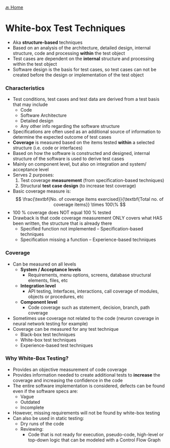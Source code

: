 [🔙 Home](../home.md)



# White-box Test Techniques

* Aka **structure-based** techniques 
* Based on an analysis of the architecture, detailed design, internal structure, code and processing **within** the test object 
* Test cases are dependent on the **internal** structure and processing within the test object 
* Software design is the basis for test cases, so test cases can not be created before the design or implementation of the test object

### Characteristics
* Test conditions, test cases and test data are derived from a test basis that may include 
  * Code
  * Software Architecture
  * Detailed design
  * Any other info regarding the software structure
* Specifications are often used as an additional source of information to determine the expected outcome of test cases
* **Coverage** is measured based on the items tested **within** a selected structure (i.e. code or interfaces)
* Based on how the software is constructed and designed, internal structure of the software is used to derive test cases
* Mainly on component level, but also on integration and system/ acceptance level
* Serves 2 purposes:
    1. Test coverage **measurement** (from specification-based techniques)
    2. Structural **test case design** (to increase test coverage)
* Basic coverage measure is:
  $$
  \frac{\textbf{No. of coverage items exercised}}{\textbf{Total no. of coverage items}} \times 100\%
  $$
* 100 % coverage does NOT equal 100 % tested
* Drawback is that code coverage measurement ONLY covers what HAS been written, the structure that is already there
  * Specified function not implemented – Specification-based techniques
  * Specification missing a function – Experience-based techniques

### Coverage
* Can be measured on all levels
  * **System / Acceptance levels**
    * Requirements, menu options, screens, database structural elements, files, etc
  * **Integration level**
    * API testing, Interfaces, interactions, call coverage of modules, objects or procedures, etc
  * **Component level**
    * Code coverage such as statement, decision, branch, path coverage
* Sometimes use coverage not related to the code (neuron coverage in neural network testing for example)
* Coverage can be measured for any test technique
  * Black-box test techniques
  * White-box test techniques
  * Experience-based test techniques

### Why White-Box Testing?
* Provides an objective measurement of code coverage
* Provides information needed to create additional tests to **increase** the coverage and increasing the confidence in the code
* The entire software implementation is considered, defects can be found even if the software specs are:
  * Vague
  * Outdated
  * Incomplete
* However, missing requirements will not be found by white-box testing
* Can also be used in static testing:
  * Dry runs of the code
  * Reviewing:
    * Code that is not ready for execution, pseudo-code, high-level or top-down logic that can be modeled with a Control Flow Graph
